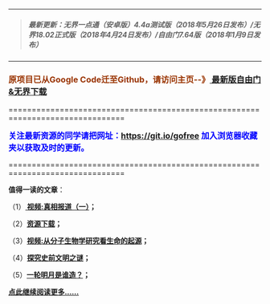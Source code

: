 ***
>##### 最新更新：无界一点通（安卓版）4.4a测试版（2018年5月26日发布）/无界18.02正式版（2018年4月24日发布）/自由门7.64版（2018年1月9日发布）
***

<h3><font color="#993300"> 原项目已从Google Code迁至Github，请访问主页--》<a href="https://github.com/sglfree/freesky/wiki/%E8%87%AA%E7%94%B1%E9%97%A8%E6%9C%80%E6%96%B0%E7%89%88%E4%B8%8B%E8%BD%BD-%E6%97%A0%E7%95%8C%E6%B5%8F%E8%A7%88%E6%9C%80%E6%96%B0%E6%AD%A3%E5%BC%8F%E7%89%88%E4%B8%8B%E8%BD%BD-%E7%BF%BB%E5%A2%99%E8%BD%AF%E4%BB%B6%E4%B8%8B%E8%BD%BD" target="_blank"> 最新版自由门&无界下载</a></font></h3>
<p>===============================================================================</p>
<font color="blue" size="3"><strong>关注最新资源的同学请把网址：<font color="#993300"><a href="https://git.io/gofree" target="_blank">https://git.io/gofree</a> </font>加入浏览器收藏夹以获取及时的更新。</strong></font>
<p>===============================================================================</p>
<p><strong>值得一读的文章</strong>：</p>
<p>（1）<strong><a href="https://urlc.cn/R1Kr30n" target="_blank"> 视频:真相报道（一）</a>；</strong></p>
<p>（2）<strong><a href="https://urlc.cn/R1Kre6P" target="_blank">资源下载</a>；</strong></p>
<p>（3）<strong><a href="https://urlc.cn/R1KrkBO" target="_blank">视频:从分子生物学研究看生命的起源</a>；</strong></p>
<p>（4）<strong><a href="https://urlc.cn/R1KdcEA" target="_blank">探究史前文明之谜</a>；</strong></p>
<p>（5）<strong><a href="https://urlc.cn/R1Kd0Vw" target="_blank">一轮明月是谁造？</a>；</strong></p>
<p><strong><a href="https://urlc.cn/R1KdWCd" target="_blank">点此继续阅读更多……</a></strong></p>

